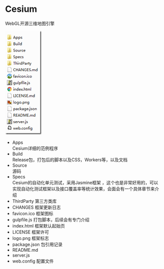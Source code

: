 # Cesium
WebGL开源三维地图引擎  

![框架](https://github.com/GISHUB2017/Cesium/blob/master/Images/Cesium_Framework.png)

+ Apps  
Cesium详细的范例程序
+ Build  
Release包，打包后的脚本以及CSS，Workers等，以及文档  
+ Source  
源码  
+ Specs  
Cesium的自动化单元测试，采用Jasmine框架 ，这个也是非常好用的，可以实现自动化测试框架以及接口覆盖率等统计效果，会面会有一个具体章节来介绍  
+ ThirdParty
第三方类库
+ CHANGES
框架更新日志
+ favicon.ico 
框架图标
+ gulpfile.js
打包脚本，后续会有专门介绍  
+ index.html
框架默认起始页
+ LICENSE
框架许可
+ logo.png
框架标志
+ package.json
包引用记录
+ README.md
+ server.js
+ web.config
配置文件